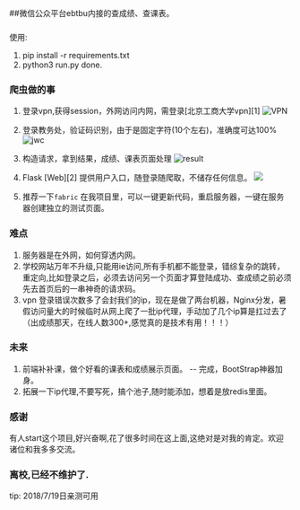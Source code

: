 
##微信公众平台ebtbu内接的查成绩、查课表。

###
使用: 
1. pip install -r requirements.txt
2. python3 run.py
done.


### 爬虫做的事

1. 登录vpn,获得session，外网访问内网，需登录[北京工商大学vpn][1]
![VPN](http://ww3.sinaimg.cn/thumbnail/ce3f70bajw1f58jbvw18vj20g80b0jrz.jpg)

2. 登录教务处，验证码识别，由于是固定字符(10个左右)，准确度可达100%
![jwc](http://ww3.sinaimg.cn/thumbnail/ce3f70bajw1f58jd9l988j20bq0b8t9z.jpg)

3. 构造请求，拿到结果，成绩、课表页面处理
![result](http://ww2.sinaimg.cn/thumbnail/ce3f70bajw1f58jf5shsfj21kw0f8qa3.jpg)

4. Flask [Web][2] 提供用户入口，随登录随爬取，不储存任何信息。
![](http://ww3.sinaimg.cn/thumbnail/ce3f70bajw1f58jl54fr4j21kw0siwjz.jpg)

5. 推荐一下`fabric` 在我项目里，可以一键更新代码，重启服务器，一键在服务器创建独立的测试页面。

### 难点
1. 服务器是在外网，如何穿透内网。
2. 学校网站万年不升级,只能用ie访问,所有手机都不能登录，错综复杂的跳转，重定向,比如登录之后，必须去访问另一个页面才算登陆成功、查成绩之前必须先去首页后的一串神奇的请求码。
3. vpn 登录错误次数多了会封我们的ip，现在是做了两台机器，Nginx分发，暑假访问量大的时候临时从网上爬了一批ip代理，手动加了几个ip算是扛过去了（出成绩那天，在线人数300+,感觉真的是技术有用！！！）

### 未来
1. 前端补补课，做个好看的课表和成绩展示页面。 -- 完成，BootStrap神器加身。
2. 拓展一下ip代理,不要写死，搞个池子,随时能添加，想着是放redis里面。

### 感谢
有人start这个项目,好兴奋啊,花了很多时间在这上面,这绝对是对我的肯定。欢迎诸位和我多多交流。

### 离校,已经不维护了.
tip: 2018/7/19日亲测可用
